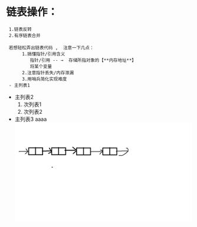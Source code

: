
# 链表操作：
     1.链表反转
     2.有序链表合并
     
     若想轻松弄出链表代码 ,  注意一下几点：
          1.搞懂指针/引用含义
             指针/引用 -- →  存储所指对象的【**内存地址**】
             将某个变量
          2.注意指针丢失/内存泄漏
          3.用哨兵简化实现难度
     - 主列表1
- 主列表2
  1. 次列表1
  2. 次列表2
- 主列表3
aaaa![image](https://github.com/wj825953087/DataStructure/blob/master/jpg/%E6%97%A0%E6%A0%87%E9%A2%98.jpg)

